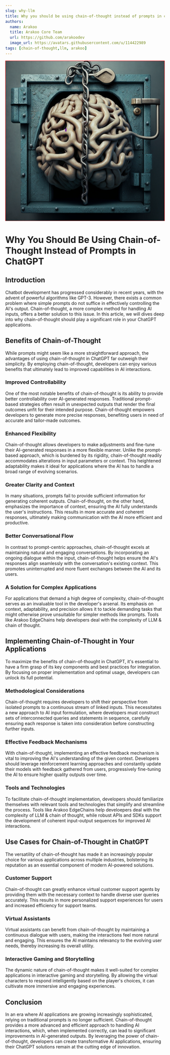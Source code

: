 ```yaml
---
slug: why-llm
title: Why you should be using chain-of-thought instead of prompts in chatGPT
authors:
  name: Arakoo
  title: Arakoo Core Team
  url: https://github.com/arakoodev
  image_url: https://avatars.githubusercontent.com/u/114422989
tags: [chain-of-thought,llm, arakoo]
---
```


![Chain of Thought](./chain-of-thought.png)

# Why You Should Be Using Chain-of-Thought Instead of Prompts in ChatGPT

## Introduction
Chatbot development has progressed considerably in recent years, with the advent of powerful algorithms like GPT-3. However, there exists a common problem where simple prompts do not suffice in effectively controlling the AI's output. Chain-of-thought, a more complex method for handling AI inputs, offers a better solution to this issue. In this article, we will dives deep into why chain-of-thought should play a significant role in your ChatGPT applications.

## Benefits of Chain-of-Thought
While prompts might seem like a more straightforward approach, the advantages of using chain-of-thought in ChatGPT far outweigh their simplicity. By employing chain-of-thought, developers can enjoy various benefits that ultimately lead to improved capabilities in AI interactions.

### Improved Controllability
One of the most notable benefits of chain-of-thought is its ability to provide better controllability over AI-generated responses. Traditional prompt-based strategies often result in unexpected outputs that render the final outcomes unfit for their intended purpose. Chain-of-thought empowers developers to generate more precise responses, benefiting users in need of accurate and tailor-made outcomes.

### Enhanced Flexibility
Chain-of-thought allows developers to make adjustments and fine-tune their AI-generated responses in a more flexible manner. Unlike the prompt-based approach, which is burdened by its rigidity, chain-of-thought readily accommodates alterations in input parameters or context. This heightened adaptability makes it ideal for applications where the AI has to handle a broad range of evolving scenarios.

### Greater Clarity and Context
In many situations, prompts fail to provide sufficient information for generating coherent outputs. Chain-of-thought, on the other hand, emphasizes the importance of context, ensuring the AI fully understands the user's instructions. This results in more accurate and coherent responses, ultimately making communication with the AI more efficient and productive.

### Better Conversational Flow
In contrast to prompt-centric approaches, chain-of-thought excels at maintaining natural and engaging conversations. By incorporating an ongoing dialogue within the input, chain-of-thought helps ensure the AI's responses align seamlessly with the conversation's existing context. This promotes uninterrupted and more fluent exchanges between the AI and its users.

### A Solution for Complex Applications
For applications that demand a high degree of complexity, chain-of-thought serves as an invaluable tool in the developer's arsenal. Its emphasis on context, adaptability, and precision allows it to tackle demanding tasks that might otherwise prove unsuitable for simpler methods like prompts. Tools like Arakoo EdgeChains help developers deal with the complexity of LLM & chain of thought.

## Implementing Chain-of-Thought in Your Applications
To maximize the benefits of chain-of-thought in ChatGPT, it's essential to have a firm grasp of its key components and best practices for integration. By focusing on proper implementation and optimal usage, developers can unlock its full potential.

### Methodological Considerations
Chain-of-thought requires developers to shift their perspective from isolated prompts to a continuous stream of linked inputs. This necessitates a new approach to AI input formulation, where developers must construct sets of interconnected queries and statements in sequence, carefully ensuring each response is taken into consideration before constructing further inputs.

### Effective Feedback Mechanisms
With chain-of-thought, implementing an effective feedback mechanism is vital to improving the AI's understanding of the given context. Developers should leverage reinforcement learning approaches and constantly update their models with feedback gathered from users, progressively fine-tuning the AI to ensure higher quality outputs over time.

### Tools and Technologies
To facilitate chain-of-thought implementation, developers should familiarize themselves with relevant tools and technologies that simplify and streamline the process. Tools like Arakoo EdgeChains help develoepers deal with the complexity of LLM & chain of thought, while robust APIs and SDKs support the development of coherent input-output sequences for improved AI interactions.

## Use Cases for Chain-of-Thought in ChatGPT
The versatility of chain-of-thought has made it an increasingly popular choice for various applications across multiple industries, bolstering its reputation as an essential component of modern AI-powered solutions.

### Customer Support
Chain-of-thought can greatly enhance virtual customer support agents by providing them with the necessary context to handle diverse user queries accurately. This results in more personalized support experiences for users and increased efficiency for support teams.

### Virtual Assistants
Virtual assistants can benefit from chain-of-thought by maintaining a continuous dialogue with users, making the interactions feel more natural and engaging. This ensures the AI maintains relevancy to the evolving user needs, thereby increasing its overall utility.

### Interactive Gaming and Storytelling
The dynamic nature of chain-of-thought makes it well-suited for complex applications in interactive gaming and storytelling. By allowing the virtual characters to respond intelligently based on the player's choices, it can cultivate more immersive and engaging experiences.

## Conclusion
In an era where AI applications are growing increasingly sophisticated, relying on traditional prompts is no longer sufficient. Chain-of-thought provides a more advanced and efficient approach to handling AI interactions, which, when implemented correctly, can lead to significant improvements in AI-generated outputs. By leveraging the power of chain-of-thought, developers can create transformative AI applications, ensuring their ChatGPT solutions remain at the cutting edge of innovation.
